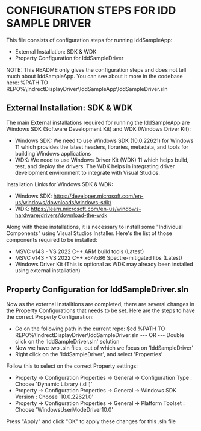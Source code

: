 # CONFIGURATION STEPS FOR IDD SAMPLE DRIVER #

This file consists of configuration steps for running IddSampleApp:

* External Installation: SDK & WDK
* Property Configuration for IddSampleDriver

NOTE: This README only gives the configuration steps and does not tell much about IddSampleApp. You can see about it more in the codebase here:
%PATH TO REPO%\IndrectDisplayDriver\IddSampleApp\IddSampleDriver.sln


## External Installation: SDK & WDK ##

The main External installations required for running the IddSampleApp are Windows SDK (Software Development Kit) and WDK (Windows Driver Kit):

* Windows SDK: We need to use Windows SDK (10.0.22621) for Windows 11 which provides the latest headers, libraries, metadata, and tools for building Windows applications
* WDK: We need to use Windows Driver Kit (WDK) 11 which helps build, test, and deploy the drivers. The WDK helps in integrating driver development environment to integrate with Visual Studios.

Installation Links for Windows SDK & WDK:

* Windows SDK: https://developer.microsoft.com/en-us/windows/downloads/windows-sdk/
* WDK: https://learn.microsoft.com/en-us/windows-hardware/drivers/download-the-wdk

Along with these installations, it is necessary to install some "Individual Components" using Visual Studios Installer. Here's the list of those components required to be installed:

* MSVC v143 - VS 2022 C++ ARM build tools (Latest) 
* MSVC v143 - VS 2022 C++ x64/x86 Spectre-mitigated libs (Latest)
* Windows Driver Kit (This is optional as WDK may already been installed using external installation)


## Property Configuration for IddSampleDriver.sln ##

Now as the external installtions are completed, there are several changes in the Property Configurations that needs to be set. Here are the steps to have the correct Property Configuration:

* Go on the following path in the current repo: $cd %PATH TO REPO%\IndrectDisplayDriver\IddSampleDriver.sln --- OR --- Double click on the 'IddSampleDriver.sln' solution   
* Now we have two .sln files, out of which we focus on 'IddSampleDriver'
* Right click on the 'IddSampleDriver', and select 'Properties'

Follow this to select on the correct Property settings: 
* Property -> Configuration Properties -> General -> Configuration Type : Choose 'Dynamic Library (.dll)'
* Property -> Configuration Properties -> General -> Windows SDK Version : Choose '10.0.22621.0'
* Property -> Configuration Properties -> General -> Platform Toolset : Choose 'WindowsUserModeDriver10.0'

Press "Apply" and click "OK" to apply these changes for this .sln file
